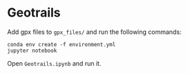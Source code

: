 # Geotrails

Add gpx files to ```gpx_files/``` and run the following commands:

```
conda env create -f environment.yml
jupyter notebook
```

Open ```Geotrails.ipynb``` and run it.
